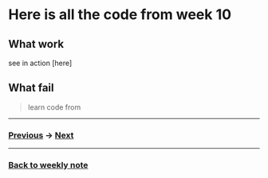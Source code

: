 # Here is all the code from week 10

## What work
see  in action [here]

## What fail

> learn code from []()

---------------------------------------------------
### [Previous](https://github.com/napasornc/c0dew0rd/tree/master/processing/week%2009) -> [Next](https://github.com/napasornc/c0dew0rd/tree/master/processing/week%2011)  

--------------------------------------------------
### [Back to weekly note](https://github.com/napasornc/c0dew0rd)


